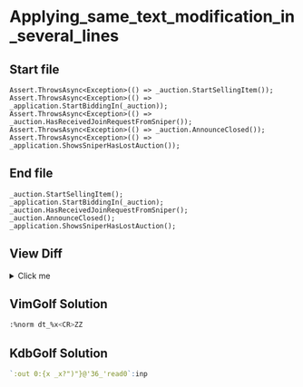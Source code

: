 # Applying_same_text_modification_in_several_lines
## Start file
```
Assert.ThrowsAsync<Exception>(() => _auction.StartSellingItem());
Assert.ThrowsAsync<Exception>(() => _application.StartBiddingIn(_auction));
Assert.ThrowsAsync<Exception>(() => _auction.HasReceivedJoinRequestFromSniper());
Assert.ThrowsAsync<Exception>(() => _auction.AnnounceClosed());
Assert.ThrowsAsync<Exception>(() => _application.ShowsSniperHasLostAuction());
```
## End file
```
_auction.StartSellingItem();
_application.StartBiddingIn(_auction);
_auction.HasReceivedJoinRequestFromSniper();
_auction.AnnounceClosed();
_application.ShowsSniperHasLostAuction();
```
## View Diff
<details><summary>Click me</summary>

```
1,5c1,5
< Assert.ThrowsAsync<Exception>(() => _auction.StartSellingItem());
< Assert.ThrowsAsync<Exception>(() => _application.StartBiddingIn(_auction));
< Assert.ThrowsAsync<Exception>(() => _auction.HasReceivedJoinRequestFromSniper());
< Assert.ThrowsAsync<Exception>(() => _auction.AnnounceClosed());
< Assert.ThrowsAsync<Exception>(() => _application.ShowsSniperHasLostAuction());
---
> _auction.StartSellingItem();
> _application.StartBiddingIn(_auction);
> _auction.HasReceivedJoinRequestFromSniper();
> _auction.AnnounceClosed();
> _application.ShowsSniperHasLostAuction();
```
</details>

## VimGolf Solution
```sh
:%norm dt_%x<CR>ZZ
```
## KdbGolf Solution
```q
`:out 0:{x _x?")"}@'36_'read0`:inp
```
